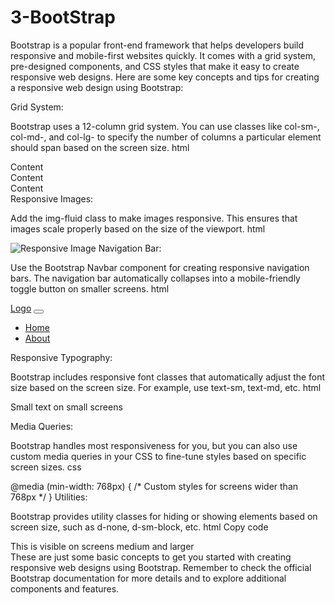 # 3-BootStrap

Bootstrap is a popular front-end framework that helps developers build responsive and mobile-first websites quickly.
It comes with a grid system, pre-designed components, and CSS styles that make it easy to create responsive web designs.
Here are some key concepts and tips for creating a responsive web design using Bootstrap:

Grid System:

Bootstrap uses a 12-column grid system. You can use classes like col-sm-, col-md-, and col-lg- to specify the number of 
columns a particular element should span based on the screen size.
html
<div class="container">
  <div class="row">
    <div class="col-sm-6 col-md-4">Content</div>
    <div class="col-sm-6 col-md-4">Content</div>
    <div class="col-sm-12 col-md-4">Content</div>
  </div>
</div>
Responsive Images:

Add the img-fluid class to make images responsive. This ensures that images scale properly based on the size of the viewport.
html

<img src="image.jpg" alt="Responsive Image" class="img-fluid">
Navigation Bar:

Use the Bootstrap Navbar component for creating responsive navigation bars. The navigation bar automatically collapses into a 
mobile-friendly toggle button on smaller screens.
html

<nav class="navbar navbar-expand-lg navbar-light bg-light">
  <a class="navbar-brand" href="#">Logo</a>
  <button class="navbar-toggler" type="button" data-toggle="collapse" data-target="#navbarNav" aria-controls="navbarNav" 
    aria-expanded="false" aria-label="Toggle navigation">
    <span class="navbar-toggler-icon"></span>
  </button>
  <div class="collapse navbar-collapse" id="navbarNav">
    <ul class="navbar-nav">
      <li class="nav-item active">
        <a class="nav-link" href="#">Home</a>
      </li>
      <li class="nav-item">
        <a class="nav-link" href="#">About</a>
      </li>
      <!-- Add more menu items as needed -->
    </ul>
  </div>
</nav>
Responsive Typography:

Bootstrap includes responsive font classes that automatically adjust the font size based on the screen size. For example, use text-sm, text-md, etc.
html

<p class="text-sm">Small text on small screens</p>
Media Queries:

Bootstrap handles most responsiveness for you, but you can also use custom media queries in your CSS to fine-tune styles based on specific screen sizes.
css

@media (min-width: 768px) {
  /* Custom styles for screens wider than 768px */
}
Utilities:

Bootstrap provides utility classes for hiding or showing elements based on screen size, such as d-none, d-sm-block, etc.
html
Copy code
<div class="d-none d-md-block">This is visible on screens medium and larger</div>
These are just some basic concepts to get you started with creating responsive web designs using Bootstrap. Remember to check the official Bootstrap 
documentation for more details and to explore additional components and features.
